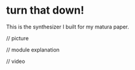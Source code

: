 # turn that down!

This is the synthesizer I built for my matura paper. 

// picture

// module explanation

// video
